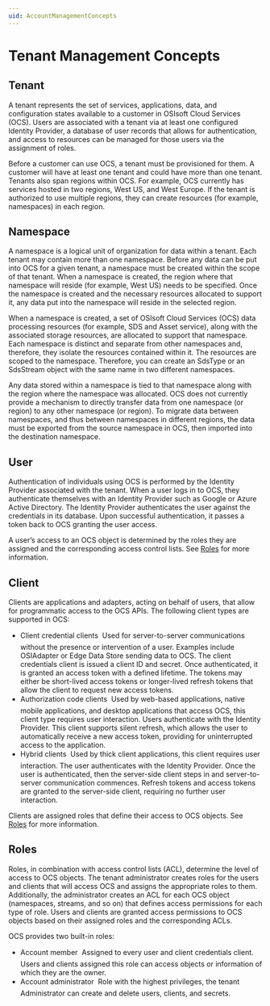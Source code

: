 ```yaml
---
uid: AccountManagementConcepts
---
```


# Tenant Management Concepts



## Tenant

A tenant represents the set of services, applications, data, and configuration states available to a customer in OSIsoft Cloud Services (OCS). Users are associated with a tenant via at least one configured Identity Provider, a database of user records that allows for authentication, and access to resources can be managed for those users via the assignment of roles. 

Before a customer can use OCS, a tenant must be provisioned for them. A customer will have at least one tenant and could have more than one tenant. Tenants also span regions within OCS. For example, OCS currently has services hosted in two regions, West US, and West Europe. If the tenant is authorized to use multiple regions, they can create resources (for example, namespaces) in each region.

## Namespace

A namespace is a logical unit of organization for data within a tenant. Each tenant may contain more than one namespace. Before any data can be put into OCS for a given tenant, a namespace must be created within the scope of that tenant. When a namespace is created, the region where that namespace will reside (for example, West US) needs to be specified. Once the namespace is created and the necessary resources allocated to support it, any data put into the namespace will reside in the selected region.

When a namespace is created, a set of OSIsoft Cloud Services (OCS) data processing resources (for example, SDS and Asset service), along with the associated storage resources, are allocated to support that namespace. Each namespace is distinct and separate from other namespaces and, therefore, they isolate the resources contained within it. The resources are scoped to the namespace. Therefore, you can create an SdsType or an SdsStream object with the same name in two different namespaces.

Any data stored within a namespace is tied to that namespace along with the region where the namespace was allocated. OCS does not currently provide a mechanism to directly transfer data from one namespace (or region) to any other namespace (or region). To migrate data between namespaces, and thus between namespaces in different regions, the data must be exported from the source namespace in OCS, then imported into the destination namespace.

## User

Authentication of individuals using OCS is performed by the Identity Provider associated with the tenant. When a user logs in to OCS, they authenticate themselves with an Identity Provider such as Google or Azure Active Directory. The Identity Provider authenticates the user against the credentials in its database. Upon successful authentication, it passes a token back to OCS granting the user access.

A user’s access to an OCS object is determined by the roles they are assigned and the corresponding access control lists.  See [Roles](#roles) for more information.

## Client

Clients are applications and adapters, acting on behalf of users, that allow for programmatic access to the OCS APIs. The following client types are supported in OCS:

- Client credential clients &#150; Used for server-to-server communications without the presence or intervention of a user. Examples include OSIAdapter or Edge Data Store sending data to OCS. The client credentials client is issued a client ID and secret. Once authenticated, it is granted an access token with a defined lifetime. The tokens may either be short-lived access tokens or longer-lived refresh tokens that allow the client to request new access tokens. 
- Authorization code clients &#150; Used by web-based applications, native mobile applications, and desktop applications that access OCS, this client type requires user interaction. Users authenticate with the Identity Provider. This client supports silent refresh, which allows the user to automatically receive a new access token, providing for uninterrupted access to the application.
- Hybrid clients &#150; Used by thick client applications, this client requires user interaction. The user authenticates with the Identity Provider. Once the user is authenticated, then the server-side client steps in and server-to-server communication commences. Refresh tokens and access tokens are granted to the server-side client, requiring no further user interaction.

Clients are assigned roles that define their access to OCS objects. See [Roles](#roles) for more information. 

## <a name="roles"></a> Roles

Roles, in combination with access control lists (ACL), determine the level of access to OCS objects. The tenant administrator creates roles for the users and clients that will access OCS and assigns the appropriate roles to them. Additionally, the administrator creates an ACL for each OCS object (namespaces, streams, and so on) that defines access permissions for each type of role. Users and clients are granted access permissions to OCS objects based on their assigned roles and the corresponding ACLs. 

OCS provides two built-in roles:

- Account member &#150; Assigned to every user and client credentials client. Users and clients assigned this role can access objects or information of which they are the owner.
- Account administrator &#150; Role with the highest privileges, the tenant Administrator can create and delete users, clients, and secrets.



